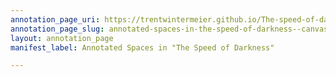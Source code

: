 ```yaml
---
annotation_page_uri: https://trentwintermeier.github.io/The-speed-of-darkness/annotations/annotated-spaces-in-the-speed-of-darkness--canvas-1-rukeyser-dialogue.json
annotation_page_slug: annotated-spaces-in-the-speed-of-darkness--canvas-1-rukeyser-dialogue
layout: annotation_page
manifest_label: Annotated Spaces in "The Speed of Darkness"

---
```

